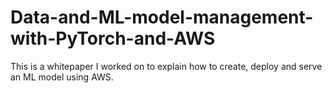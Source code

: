 # Data-and-ML-model-management-with-PyTorch-and-AWS
This is a whitepaper I worked on to explain how to create, deploy and serve an ML model using AWS.
